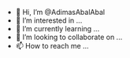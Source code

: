 - 👋 Hi, I’m @AdimasAbalAbal
- 👀 I’m interested in ...
- 🌱 I’m currently learning ...
- 💞️ I’m looking to collaborate on ...
- 📫 How to reach me ...

<!---
AdimasAbalAbal/AdimasAbalAbal is a ✨ special ✨ repository because its `README.md` (this file) appears on your GitHub profile.
You can click the Preview link to take a look at your changes.
--->
